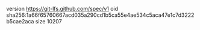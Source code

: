 version https://git-lfs.github.com/spec/v1
oid sha256:1a66f65760667acd035a290cd1b5ca55e4ae534c5aca47e1c7d3222b5cae2aca
size 10207

